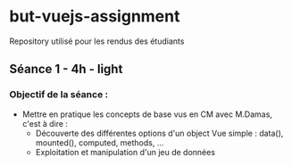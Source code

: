 # but-vuejs-assignment
Repository utilisé pour les rendus des étudiants

## Séance 1 - 4h - light

### Objectif de la séance :
* Mettre en pratique les concepts de base vus en CM avec M.Damas, c'est à dire :
  * Découverte des différentes options d'un object Vue simple : data(), mounted(), computed, methods, ...
  * Exploitation et manipulation d'un jeu de données
